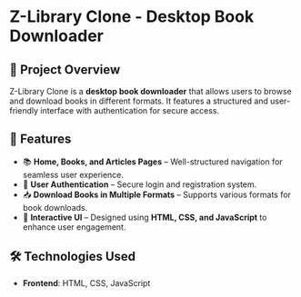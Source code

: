 
# Z-Library Clone - Desktop Book Downloader  

## 📌 Project Overview  
Z-Library Clone is a **desktop book downloader** that allows users to browse and download books in different formats. It features a structured and user-friendly interface with authentication for secure access.  

## 🚀 Features  
- 📚 **Home, Books, and Articles Pages** – Well-structured navigation for seamless user experience.  
- 🔐 **User Authentication** – Secure login and registration system.  
- 📥 **Download Books in Multiple Formats** – Supports various formats for book downloads.  
- 🎨 **Interactive UI** – Designed using **HTML, CSS, and JavaScript** to enhance user engagement.  

## 🛠️ Technologies Used  
- **Frontend**: HTML, CSS, JavaScript  



